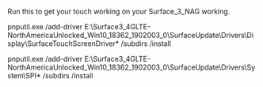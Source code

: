 Run this to get your touch working on your Surface_3_NAG working. 


pnputil.exe /add-driver E:\Surface3_4GLTE-NorthAmericaUnlocked_Win10_18362_1902003_0\SurfaceUpdate\Drivers\Display\SurfaceTouchScreenDriver\* /subdirs /install

pnputil.exe /add-driver E:\Surface3_4GLTE-NorthAmericaUnlocked_Win10_18362_1902003_0\SurfaceUpdate\Drivers\System\SPI\* /subdirs /install
